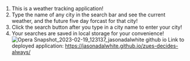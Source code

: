 1. This is a weather tracking application!
2. Type the name of any city in the search bar and see the current weather, and the future five day forcast for that city!
3. Click the search button after you type in a city name to enter your city!
4. Your searches are saved in local storage for your convenience!
![Opera Snapshot_2023-02-19_123137_jasonadalwhite github io](https://user-images.githubusercontent.com/97865978/219964655-c2a7225d-779d-407d-83b7-694ce82e5a32.png)
Link to deployed application: https://jasonadalwhite.github.io/zues-decides-always/
